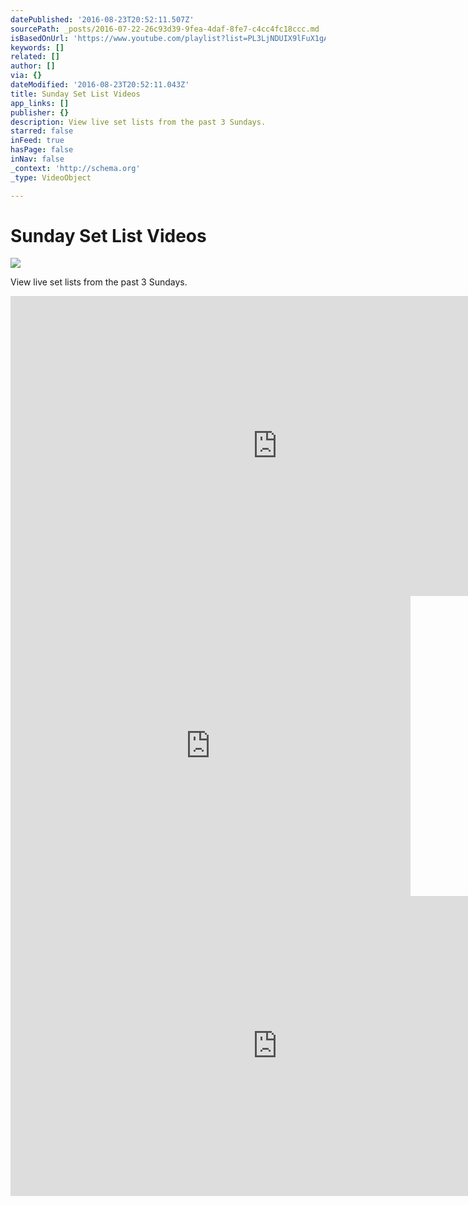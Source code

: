 ```yaml
---
datePublished: '2016-08-23T20:52:11.507Z'
sourcePath: _posts/2016-07-22-26c93d39-9fea-4daf-8fe7-c4cc4fc18ccc.md
isBasedOnUrl: 'https://www.youtube.com/playlist?list=PL3LjNDUIX9lFuX1gAW6AdHlv8sydqqgR4'
keywords: []
related: []
author: []
via: {}
dateModified: '2016-08-23T20:52:11.043Z'
title: Sunday Set List Videos
app_links: []
publisher: {}
description: View live set lists from the past 3 Sundays.
starred: false
inFeed: true
hasPage: false
inNav: false
_context: 'http://schema.org'
_type: VideoObject

---
```

# Sunday Set List Videos
![](https://s3-us-west-2.amazonaws.com/the-grid-img/p/841e725e36b8174e57bb37168659996602122d3e.jpg)

View live set lists from the past 3 Sundays.

<iframe src="https://cdn.embedly.com/widgets/media.html?src=https%3A%2F%2Fwww.youtube.com%2Fembed%2F3AM2_wDR9r4%3Ffeature%3Doembed&amp;url=http%3A%2F%2Fwww.youtube.com%2Fwatch%3Fv%3D3AM2_wDR9r4&amp;image=https%3A%2F%2Fi.ytimg.com%2Fvi%2F3AM2_wDR9r4%2Fhqdefault.jpg&amp;key=b7d04c9b404c499eba89ee7072e1c4f7&amp;type=text%2Fhtml&amp;schema=youtube" width="854" height="480" scrolling="no" frameborder="0" allowfullscreen="" style=""></iframe>

<iframe src="https://cdn.embedly.com/widgets/media.html?url=http%3A%2F%2Fwww.youtube.com%2Fwatch%3Fv%3DBpIWMYroFZs&amp;src=https%3A%2F%2Fwww.youtube.com%2Fembed%2FBpIWMYroFZs%3Ffeature%3Doembed&amp;type=text%2Fhtml&amp;key=b7d04c9b404c499eba89ee7072e1c4f7&amp;schema=youtube" width="640" height="480" scrolling="no" frameborder="0" allowfullscreen="" style=""></iframe>

<iframe src="https://cdn.embedly.com/widgets/media.html?src=https%3A%2F%2Fwww.youtube.com%2Fembed%2FuHvBheLgwME%3Ffeature%3Doembed&amp;url=http%3A%2F%2Fwww.youtube.com%2Fwatch%3Fv%3DuHvBheLgwME&amp;image=https%3A%2F%2Fi.ytimg.com%2Fvi%2FuHvBheLgwME%2Fhqdefault.jpg&amp;key=b7d04c9b404c499eba89ee7072e1c4f7&amp;type=text%2Fhtml&amp;schema=youtube" width="854" height="480" scrolling="no" frameborder="0" allowfullscreen="" style=""></iframe>
